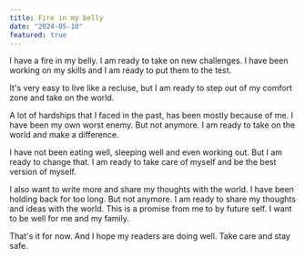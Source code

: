 ```yaml
---
title: Fire in my belly
date: "2024-05-10"
featured: true
---
```


I have a fire in my belly. I am ready to take on new challenges.
I have been working on my skills and I am ready to put them to the test.

It's very easy to live like a recluse, but I am ready to step out of my comfort zone and take on the world.

A lot of hardships that I faced in the past, has been mostly because of me. I have been my own worst enemy. But not anymore. I am ready to take on the world and make a difference.

I have not been eating well, sleeping well and even working out. But I am ready to change that. I am ready to take care of myself and be the best version of myself.

I also want to write more and share my thoughts with the world. I have been holding back for too long. But not anymore. I am ready to share my thoughts and ideas with the world.
This is a promise from me to by future self. I want to be well for me and my family.

That's it for now. And I hope my readers are doing well. Take care and stay safe.

